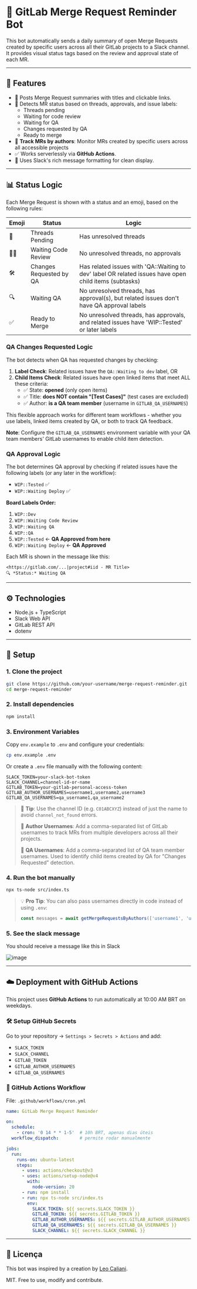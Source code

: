 # 🤖 GitLab Merge Request Reminder Bot

This bot automatically sends a daily summary of open Merge Requests created by specific users across all their GitLab projects to a Slack channel. It provides visual status tags based on the review and approval state of each MR.

---

## 🚀 Features

- 💬 Posts Merge Request summaries with titles and clickable links.
- 🔎 Detects MR status based on threads, approvals, and issue labels:
  - Threads pending
  - Waiting for code review
  - Waiting for QA
  - Changes requested by QA
  - Ready to merge
- 👥 **Track MRs by authors**: Monitor MRs created by specific users across all accessible projects
- ✅ Works serverlessly via **GitHub Actions**.
- 🧠 Uses Slack's rich message formatting for clean display.

---

## 📊 Status Logic

Each Merge Request is shown with a status and an emoji, based on the following rules:

| Emoji  | Status               | Logic                                                                 |
|--------|----------------------|------------------------------------------------------------------------|
| 💬     | Threads Pending       | Has unresolved threads                                                |
| 🕵️‍♂️   | Waiting Code Review   | No unresolved threads, no approvals                                  |
| 🛠️     | Changes Requested by QA     | Has related issues with 'QA::Waiting to dev' label OR related issues have open child items (subtasks) |
| 🔍     | Waiting QA            | No unresolved threads, has approval(s), but related issues don't have QA approval labels |
| ✅     | Ready to Merge        | No unresolved threads, has approvals, and related issues have 'WIP::Tested' or later labels |

### QA Changes Requested Logic

The bot detects when QA has requested changes by checking:
1. **Label Check**: Related issues have the `QA::Waiting to dev` label, OR
2. **Child Items Check**: Related issues have open linked items that meet ALL these criteria:
   - ✅ State: **opened** (only open items)
   - ✅ Title: **does NOT contain "[Test Cases]"** (test cases are excluded)
   - ✅ Author: **is a QA team member** (username in `GITLAB_QA_USERNAMES`)

This flexible approach works for different team workflows - whether you use labels, linked items created by QA, or both to track QA feedback.

**Note**: Configure the `GITLAB_QA_USERNAMES` environment variable with your QA team members' GitLab usernames to enable child item detection.

### QA Approval Logic

The bot determines QA approval by checking if related issues have the following labels (or any later in the workflow):
- `WIP::Tested` ✅
- `WIP::Waiting Deploy` ✅

**Board Labels Order:**
1. `WIP::Dev`
2. `WIP::Waiting Code Review`
3. `WIP::Waiting QA`
4. `WIP::QA`
5. `WIP::Tested` ← **QA Approved from here**
6. `WIP::Waiting Deploy` ← **QA Approved**

Each MR is shown in the message like this:

```
<https://gitlab.com/...|project#iid - MR Title>
🔍 *Status:* Waiting QA
```

---

## ⚙️ Technologies

- Node.js + TypeScript  
- Slack Web API  
- GitLab REST API  
- dotenv  

---

## 🚀 Setup

### 1. Clone the project

```bash
git clone https://github.com/your-username/merge-request-reminder.git
cd merge-request-reminder
```

### 2. Install dependencies

```bash
npm install
```

### 3. Environment Variables

Copy `env.example` to `.env` and configure your credentials:
```bash
cp env.example .env
```

Or create a `.env` file manually with the following content:

```env
SLACK_TOKEN=your-slack-bot-token
SLACK_CHANNEL=channel-id-or-name
GITLAB_TOKEN=your-gitlab-personal-access-token
GITLAB_AUTHOR_USERNAMES=username1,username2,username3
GITLAB_QA_USERNAMES=qa_username1,qa_username2
```

> 🔎 **Tip**: Use the channel ID (e.g. `C01ABCXYZ`) instead of just the name to avoid `channel_not_found` errors.
> 
> 📝 **Author Usernames**: Add a comma-separated list of GitLab usernames to track MRs from multiple developers across all their projects.
> 
> 🧪 **QA Usernames**: Add a comma-separated list of QA team member usernames. Used to identify child items created by QA for "Changes Requested" detection.

### 4. Run the bot manually

```bash
npx ts-node src/index.ts
```

> 💡 **Pro Tip**: You can also pass usernames directly in code instead of using `.env`:
> ```typescript
> const messages = await getMergeRequestsByAuthors(['username1', 'username2']);
> ```

### 5. See the slack message

You should receive a message like this in Slack

![image](https://github.com/user-attachments/assets/74f1a335-fcf3-478f-a974-4cc4837b63b8)

---

## ☁️ Deployment with GitHub Actions

This project uses **GitHub Actions** to run automatically at 10:00 AM BRT on weekdays.

### 🛠 Setup GitHub Secrets

Go to your repository → `Settings > Secrets > Actions` and add:

- `SLACK_TOKEN`
- `SLACK_CHANNEL`
- `GITLAB_TOKEN`
- `GITLAB_AUTHOR_USERNAMES`
- `GITLAB_QA_USERNAMES`

### 🧩 GitHub Actions Workflow

File: `.github/workflows/cron.yml`

```yaml
name: GitLab Merge Request Reminder

on:
  schedule:
    - cron: '0 14 * * 1-5'  # 10h BRT, apenas dias úteis
  workflow_dispatch:        # permite rodar manualmente

jobs:
  run:
    runs-on: ubuntu-latest
    steps:
      - uses: actions/checkout@v3
      - uses: actions/setup-node@v4
        with:
          node-version: 20
      - run: npm install
      - run: npx ts-node src/index.ts
        env:
          SLACK_TOKEN: ${{ secrets.SLACK_TOKEN }}
          GITLAB_TOKEN: ${{ secrets.GITLAB_TOKEN }}
          GITLAB_AUTHOR_USERNAMES: ${{ secrets.GITLAB_AUTHOR_USERNAMES }}
          GITLAB_QA_USERNAMES: ${{ secrets.GITLAB_QA_USERNAMES }}
          SLACK_CHANNEL: ${{ secrets.SLACK_CHANNEL }}
```

---

## 📄 Licença

This bot was inspired by a creation by [Leo Caliani](https://github.com/lcaliani).

MIT. Free to use, modify and contribute.
